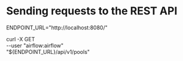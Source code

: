 # Sending requests to the REST API
ENDPOINT_URL="http://localhost:8080/"

curl -X GET  \
    --user "airflow:airflow" \
    "${ENDPOINT_URL}/api/v1/pools"


